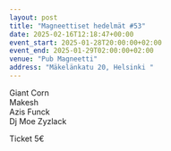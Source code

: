 ```yaml
---
layout: post
title: "Magneettiset hedelmät #53"
date: 2025-02-16T12:18:47+00:00
event_start: 2025-01-28T20:00:00+02:00
event_end: 2025-01-29T02:00:00+02:00
venue: "Pub Magneetti"
address: "Mäkelänkatu 20, Helsinki "
---
```


Giant Corn  
Makesh  
Azis Funck  
Dj Moe Zyzlack  
  
Ticket 5€
